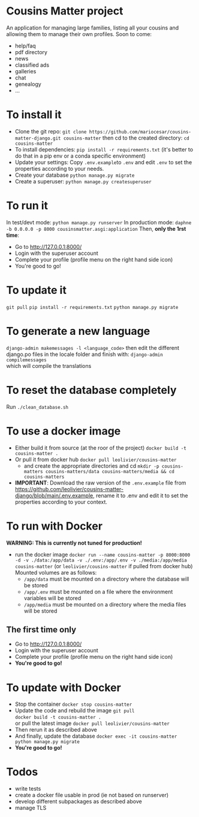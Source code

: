 # Cousins Matter project
An application for managing large families, listing all your cousins and allowing them to manage their own profiles.
Soon to come:
  * help/faq
  * pdf directory
  * news
  * classified ads
  * galleries
  * chat
  * genealogy
  * ...

# To install it
* Clone the git repo:
 `git clone https://github.com/mariocesar/cousins-matter-django.git cousins-matter`
 then cd to the created directory:
 `cd cousins-matter`	
* To install dependencies:
 `pip install -r requirements.txt`
 (it's better to do that in a pip env or a conda specific environment)
* Update your settings:
  Copy `.env.example`to `.env` and edit `.env` to set the properties according to your needs.
* Create your database
 `python manage.py migrate`	
* Create a superuser:
 `python manage.py createsuperuser`

# To run it
In test/devt mode: `python manage.py runserver`
In production mode:
`daphne -b 0.0.0.0 -p 8000 cousinsmatter.asgi:application`
Then, **only the 1rst time**:
* Go to http://127.0.0.1:8000/
* Login with the superuser account
* Complete your profile (profile menu on the right hand side icon)
* You're good to go!

# To update it
 `git pull`
 `pip install -r requirements.txt`
 `python manage.py migrate`	

# To generate a new language
`django-admin makemessages -l <language_code>`
then edit the different django.po files in the locale folder
and finish with:
`django-admin compilemessages`	
which will compile the translations

# To reset the database completely
Run `./clean_database.sh`

# To use a docker image
* Either build it from source (at the roor of the project)
 `docker build -t cousins-matter .`
* Or pull it from docker hub
 `docker pull leolivier/cousins-matter`
  * and create the appropriate directories and cd
  `mkdir -p cousins-matters cousins-matters/data cousins-matters/media && cd cousins-matters`
* __IMPORTANT__: Download the raw version of the `.env.example` file from https://github.com/leolivier/cousins-matter-django/blob/main/.env.example, rename it to .env and edit it to set the properties according to your context.

# To run with Docker
__WARNING: This is currently not tuned for production!__
* run the docker image
 `docker run --name cousins-matter -p 8000:8000 -d -v ./data:/app/data -v ./.env:/app/.env -v ./media:/app/media cousins-matter` (or `leolivier/cousins-matter` if pulled from docker hub)
  Mounted volumes are as follows:
  * `/app/data` must be mounted on a directory where the database will be stored
  * `/app/.env` must be mounted on a file where the environment variables will be stored
  * `/app/media` must be mounted on a directory where the media files will be stored
## The first time only
  * Go to http://127.0.0.1:8000/
  * Login with the superuser account
  * Complete your profile (profile menu on the right hand side icon)
  * **You're good to go!**

# To update with Docker
* Stop the container
 `docker stop cousins-matter`
* Update the code and rebuild the image
  `git pull`	
  `docker build -t cousins-matter .`	
 or pull the latest image
 `docker pull leolivier/cousins-matter`
* Then rerun it as described above
* And finally, update the database
 `docker exec -it cousins-matter python manage.py migrate`
* **You're good to go!**

# Todos
* write tests
* create a docker file usable in prod (ie not based on runserver)
* develop different subpackages as described above
* manage TLS
